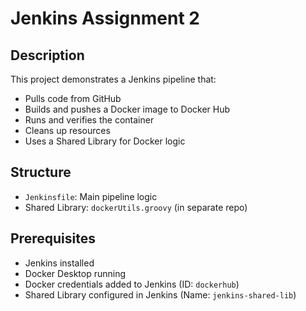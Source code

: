 # Jenkins Assignment 2

## Description

This project demonstrates a Jenkins pipeline that:
- Pulls code from GitHub
- Builds and pushes a Docker image to Docker Hub
- Runs and verifies the container
- Cleans up resources
- Uses a Shared Library for Docker logic

## Structure
- `Jenkinsfile`: Main pipeline logic
- Shared Library: `dockerUtils.groovy` (in separate repo)

## Prerequisites
- Jenkins installed
- Docker Desktop running
- Docker credentials added to Jenkins (ID: `dockerhub`)
- Shared Library configured in Jenkins (Name: `jenkins-shared-lib`)

